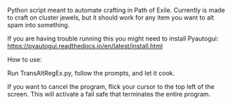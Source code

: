 Python script meant to automate crafting in Path of Exile. Currently is made to craft on cluster jewels, but it should work for any item you want to alt spam into something.

If you are having trouble running this you might need to install Pyautogui: https://pyautogui.readthedocs.io/en/latest/install.html

How to use:

Run TransAltRegEx.py, follow the prompts, and let it cook.

If you want to cancel the program, flick your cursor to the top left of the screen. This will activate a fail safe that terminates the entire program.
